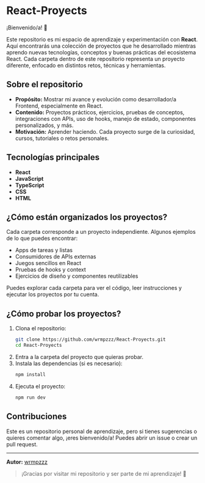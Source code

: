 # React-Proyects

¡Bienvenido/a! 👋

Este repositorio es mi espacio de aprendizaje y experimentación con **React**. Aquí encontrarás una colección de proyectos que he desarrollado mientras aprendo nuevas tecnologías, conceptos y buenas prácticas del ecosistema React. Cada carpeta dentro de este repositorio representa un proyecto diferente, enfocado en distintos retos, técnicas y herramientas.

## Sobre el repositorio

- **Propósito:** Mostrar mi avance y evolución como desarrollador/a Frontend, especialmente en React.
- **Contenido:** Proyectos prácticos, ejercicios, pruebas de conceptos, integraciones con APIs, uso de hooks, manejo de estado, componentes personalizados, y más.
- **Motivación:** Aprender haciendo. Cada proyecto surge de la curiosidad, cursos, tutoriales o retos personales.

## Tecnologías principales

- **React**
- **JavaScript**
- **TypeScript** 
- **CSS**
- **HTML**

## ¿Cómo están organizados los proyectos?

Cada carpeta corresponde a un proyecto independiente. Algunos ejemplos de lo que puedes encontrar:

- Apps de tareas y listas
- Consumidores de APIs externas
- Juegos sencillos en React
- Pruebas de hooks y context
- Ejercicios de diseño y componentes reutilizables

Puedes explorar cada carpeta para ver el código, leer instrucciones y ejecutar los proyectos por tu cuenta.

## ¿Cómo probar los proyectos?

1. Clona el repositorio:
   ```bash
   git clone https://github.com/wrmpzzz/React-Proyects.git
   cd React-Proyects
   ```
2. Entra a la carpeta del proyecto que quieras probar.
3. Instala las dependencias (si es necesario):
   ```bash
   npm install
   ```
4. Ejecuta el proyecto:
   ```bash
   npm run dev
   ```

## Contribuciones

Este es un repositorio personal de aprendizaje, pero si tienes sugerencias o quieres comentar algo, ¡eres bienvenido/a! Puedes abrir un issue o crear un pull request.

---

**Autor:** [wrmpzzz](https://github.com/wrmpzzz)

> ¡Gracias por visitar mi repositorio y ser parte de mi aprendizaje! 🚀